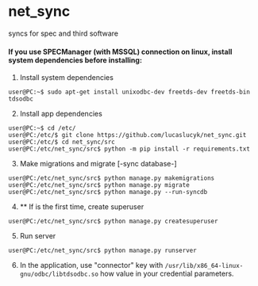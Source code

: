 # net_sync
syncs for spec and third software

#### If you use SPECManager (with MSSQL) connection on linux, install system dependencies before installing:
1. Install system dependencies
```shell
user@PC:~$ sudo apt-get install unixodbc-dev freetds-dev freetds-bin tdsodbc
```

2. Install app dependencies
```shell
user@PC:~$ cd /etc/
user@PC:/etc/$ git clone https://github.com/lucaslucyk/net_sync.git
user@PC:/etc/$ cd net_sync/src
user@PC:/etc/net_sync/src$ python -m pip install -r requirements.txt
```

3. Make migrations and migrate [-sync database-]
```shell
user@PC:/etc/net_sync/src$ python manage.py makemigrations
user@PC:/etc/net_sync/src$ python manage.py migrate
user@PC:/etc/net_sync/src$ python manage.py --run-syncdb
```

4. ** If is the first time, create superuser
```shell
user@PC:/etc/net_sync/src$ python manage.py createsuperuser
```

5. Run server
```shell
user@PC:/etc/net_sync/src$ python manage.py runserver
```

6. In the application, use "connector" key with `/usr/lib/x86_64-linux-gnu/odbc/libtdsodbc.so` how value in your credential parameters.
